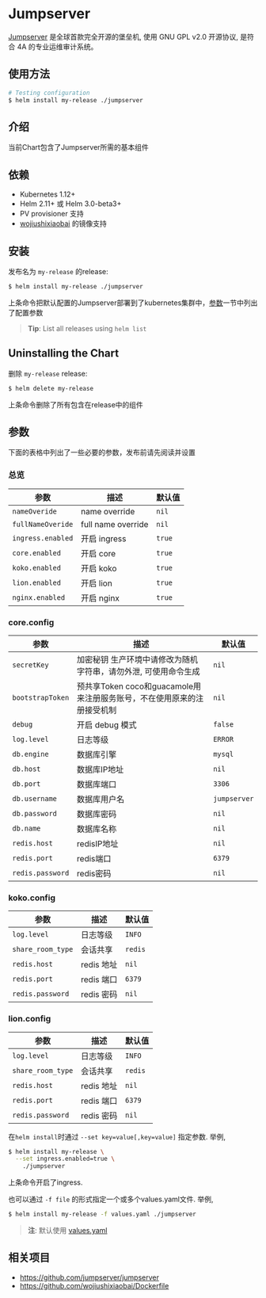 # Jumpserver

[Jumpserver](http://www.jumpserver.org/) 是全球首款完全开源的堡垒机, 使用 GNU GPL v2.0 开源协议, 是符合 4A 的专业运维审计系统。

## 使用方法

```bash
# Testing configuration
$ helm install my-release ./jumpserver
```

## 介绍

当前Chart包含了Jumpserver所需的基本组件

## 依赖

- Kubernetes 1.12+
- Helm 2.11+ 或 Helm 3.0-beta3+
- PV provisioner 支持
- [wojiushixiaobai](https://github.com/wojiushixiaobai/Dockerfile) 的镜像支持

## 安装

发布名为 `my-release` 的release:

```bash
$ helm install my-release ./jumpserver
```

上条命令把默认配置的Jumpserver部署到了kubernetes集群中，[参数](#parameters)一节中列出了配置参数

> **Tip**: List all releases using `helm list`

## Uninstalling the Chart

删除 `my-release` release:

```bash
$ helm delete my-release
```

上条命令删除了所有包含在release中的组件

## 参数

下面的表格中列出了一些必要的参数，发布前请先阅读并设置

### 总览

| 参数                   | 描述               | 默认值  |
| ---------------------- | ------------------ | ------- |
| `nameOveride`          | name override      | `nil`   |
| `fullNameOveride`      | full name override | `nil`   |
| `ingress.enabled`      | 开启 ingress       | `true`  |
| `core.enabled`         | 开启 core          | `true`  |
| `koko.enabled`         | 开启 koko          | `true`  |
| `lion.enabled`         | 开启 lion          | `true`  |
| `nginx.enabled`        | 开启 nginx         | `true`  |

### core.config

| 参数             | 描述                                                                    | 默认值                 |
| ---------------- | ----------------------------------------------------------------------- | --------------------- |
| `secretKey`      | 加密秘钥 生产环境中请修改为随机字符串，请勿外泄, 可使用命令生成              | `nil`                  |
| `bootstrapToken` | 预共享Token coco和guacamole用来注册服务账号，不在使用原来的注册接受机制     | `nil`                  |
| `debug`          | 开启 debug 模式                                                         | `false`                |
| `log.level`      | 日志等级                                                                | `ERROR`                |
| `db.engine`      | 数据库引擎                                                              | `mysql`                |
| `db.host`        | 数据库IP地址                                                            | `nil`                  |
| `db.port`        | 数据库端口                                                              | `3306`                 |
| `db.username`    | 数据库用户名                                                            | `jumpserver`           |
| `db.password`    | 数据库密码                                                              | `nil`                  |
| `db.name`        | 数据库名称                                                              | `nil`                  |
| `redis.host`     | redisIP地址                                                             | `nil`                  |
| `redis.port`     | redis端口                                                               | `6379`                 |
| `redis.password` | redis密码                                                               | `nil`                  |

### koko.config

| 参数                  | 描述                                                       | 默认值  |
| --------------------- | --------------------------------------------------------- | ------- |
| `log.level`           | 日志等级                                                   | `INFO`  |
| `share_room_type`     | 会话共享                                                   | `redis` |
| `redis.host`          | redis 地址                                                 | `nil`   |
| `redis.port`          | redis 端口                                                 | `6379`  |
| `redis.password`      | redis 密码                                                 | `nil`   |

### lion.config

| 参数                  | 描述                                                       | 默认值  |
| --------------------- | --------------------------------------------------------- | ------- |
| `log.level`           | 日志等级                                                   | `INFO`  |
| `share_room_type`     | 会话共享                                                   | `redis` |
| `redis.host`          | redis 地址                                                 | `nil`   |
| `redis.port`          | redis 端口                                                 | `6379`  |
| `redis.password`      | redis 密码                                                 | `nil`   |

在`helm install`时通过 `--set key=value[,key=value]` 指定参数. 举例,

```bash
$ helm install my-release \
  --set ingress.enabled=true \
    ./jumpserver
```

上条命令开启了ingress.

也可以通过 `-f file` 的形式指定一个或多个values.yaml文件. 举例,

```bash
$ helm install my-release -f values.yaml ./jumpserver
```

> **注**: 默认使用 [values.yaml](values.yaml)

## 相关项目

- https://github.com/jumpserver/jumpserver
- https://github.com/wojiushixiaobai/Dockerfile
